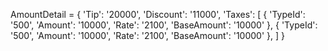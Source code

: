 AmountDetail = {
    'Tip': '20000',
    'Discount': '11000',
    'Taxes': [
        {
            'TypeId': '500',
            'Amount': '10000',
            'Rate': '2100',
            'BaseAmount': '10000'
        },
        {
            'TypeId': '500',
            'Amount': '10000',
            'Rate': '2100',
            'BaseAmount': '10000'
        },
    ]
}